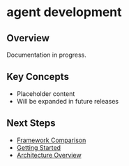 # agent development

## Overview

Documentation in progress.

## Key Concepts

- Placeholder content
- Will be expanded in future releases

## Next Steps

- [Framework Comparison](./framework-comparison.md)
- [Getting Started](./getting-started.md)
- [Architecture Overview](../architecture/01-overview.md)
